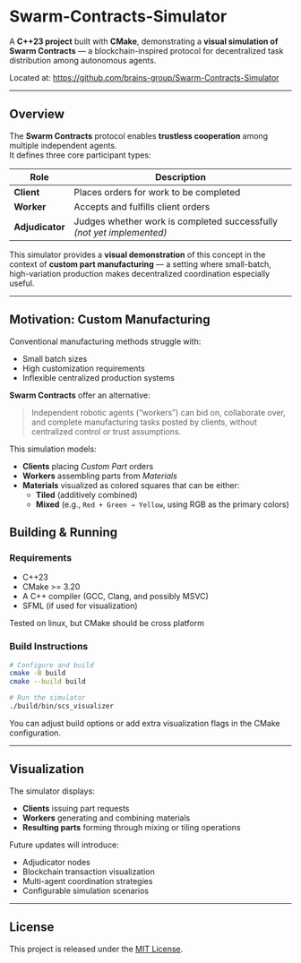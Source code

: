 # Swarm-Contracts-Simulator

A **C++23 project** built with **CMake**, demonstrating a **visual simulation of Swarm Contracts** — a blockchain-inspired protocol for decentralized task distribution among autonomous agents.

Located at: https://github.com/brains-group/Swarm-Contracts-Simulator 

---

## Overview

The **Swarm Contracts** protocol enables **trustless cooperation** among multiple independent agents.  
It defines three core participant types:

| Role | Description |
|------|--------------|
| **Client** | Places orders for work to be completed |
| **Worker** | Accepts and fulfills client orders |
| **Adjudicator** | Judges whether work is completed successfully *(not yet implemented)* |

This simulator provides a **visual demonstration** of this concept in the context of **custom part manufacturing** — a setting where small-batch, high-variation production makes decentralized coordination especially useful.

---

## Motivation: Custom Manufacturing

Conventional manufacturing methods struggle with:
- Small batch sizes  
- High customization requirements  
- Inflexible centralized production systems  

**Swarm Contracts** offer an alternative:  
> Independent robotic agents (“workers”) can bid on, collaborate over, and complete manufacturing tasks posted by clients, without centralized control or trust assumptions.

This simulation models:
- **Clients** placing *Custom Part* orders  
- **Workers** assembling parts from *Materials*  
- **Materials** visualized as colored squares that can be either:
  - **Tiled** (additively combined)
  - **Mixed** (e.g., `Red + Green → Yellow`, using RGB as the primary colors)

## Building & Running

### Requirements
- C++23
- CMake >= 3.20
- A C++ compiler (GCC, Clang, and possibly MSVC)
- SFML (if used for visualization)

Tested on linux, but CMake should be cross platform

### Build Instructions

```bash
# Configure and build
cmake -B build
cmake --build build

# Run the simulator
./build/bin/scs_visualizer
```

You can adjust build options or add extra visualization flags in the CMake configuration.

---

## Visualization

The simulator displays:
- **Clients** issuing part requests
- **Workers** generating and combining materials
- **Resulting parts** forming through mixing or tiling operations

Future updates will introduce:
- Adjudicator nodes
- Blockchain transaction visualization
- Multi-agent coordination strategies
- Configurable simulation scenarios

---

## License

This project is released under the [MIT License](LICENSE).

